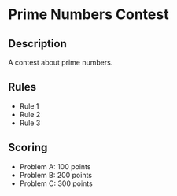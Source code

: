 # Prime Numbers Contest

## Description

A contest about prime numbers.

## Rules

- Rule 1
- Rule 2
- Rule 3

## Scoring

- Problem A: 100 points
- Problem B: 200 points
- Problem C: 300 points
